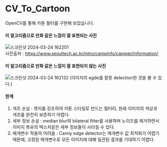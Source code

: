 # CV_To_Cartoon
OpenCV를 통해 카툰 필터를 구현해 보았습니다.

#### 이 알고리즘으로 만화 같은 느낌이 잘 표현되는 사진
![스크린샷 2024-03-24 162201](https://github.com/JisubShim/CV_Practice/assets/118372554/18b54fe8-785d-415f-b2c8-20696748db26)<br>
사진출처 : https://www.seoultech.ac.kr/intro/campinfo/camper/information/
<br>
#### 이 알고리즘으로 만화 같은 느낌이 잘 표현되지 않는 사진
![스크린샷 2024-03-24 162132](https://github.com/JisubShim/CV_Practice/assets/118372554/fb0c7a59-2c08-459b-a85b-f56213822cda)
(이미지의 egde를 잘못 detection한 것을 볼 수 있다.)

#### 한계
1. 색조 손실 : 엣지를 강조하여 카툰 스타일로 만드는 필터라, 원래 이미지의 색상과 색조를 완전히 보존하기 어렵다.
2. 세부 정보 손실 : median blur와 bilateral filter를 사용하며 노이즈를 제거하면서 이미지 특유의 텍스처같은 세부 정보들이 사라질 수 있다.
3. 매개변수 적용의 어려움 : Canny edge detector는 매개변수 값 최적화가 어렵기 때문에, 고정된 매개변수로 모든 이미지에 대해 일관된 결과를 기대하기 어렵다.


